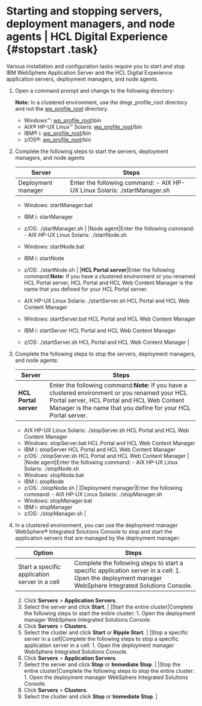 # Starting and stopping servers, deployment managers, and node agents \| HCL Digital Experience {#stopstart .task}

Various installation and configuration tasks require you to start and stop IBM WebSphere Application Server and the HCL Digital Experience application servers, deployment managers, and node agents.

1.  Open a command prompt and change to the following directory:

    **Note:** In a clustered environment, use the dmgr\_profile\_root directory and not the [wp\_profile\_root](../reference/wpsdirstr.md#wp_profile_root) directory.

    -   Windows™: [wp\_profile\_root](../reference/wpsdirstr.md#wp_profile_root)\\bin
    -   AIX® HP-UX Linux™ Solaris: [wp\_profile\_root](../reference/wpsdirstr.md#wp_profile_root)/bin
    -   IBM® i: [wp\_profile\_root](../reference/wpsdirstr.md#wp_profile_root)/bin
    -   z/OS®: [wp\_profile\_root](../reference/wpsdirstr.md#wp_profile_root)/bin
2.  Complete the following steps to start the servers, deployment managers, and node agents

    |Server|Steps|
    |------|-----|
    |Deployment manager|Enter the following command:    -   AIX HP-UX Linux Solaris: ./startManager.sh
    -   Windows: startManager.bat
    -   IBM i: startManager
    -   z/OS: ./startManager.sh
|
    |Node agent|Enter the following command:    -   AIX HP-UX Linux Solaris: ./startNode.sh
    -   Windows: startNode.bat
    -   IBM i: startNode
    -   z/OS: ./startNode.sh
|
    |**HCL Portal server**|Enter the following command:**Note:** If you have a clustered environment or you renamed HCL Portal server, HCL Portal and HCL Web Content Manager is the name that you defined for your HCL Portal server.

    -   AIX HP-UX Linux Solaris: ./startServer.sh HCL Portal and HCL Web Content Manager
    -   Windows: startServer.bat HCL Portal and HCL Web Content Manager
    -   IBM i: startServer HCL Portal and HCL Web Content Manager
    -   z/OS: ./startServer.sh HCL Portal and HCL Web Content Manager
|

3.  Complete the following steps to stop the servers, deployment managers, and node agents:

    |Server|Steps|
    |------|-----|
    |**HCL Portal server**|Enter the following command:**Note:** If you have a clustered environment or you renamed your HCL Portal server, HCL Portal and HCL Web Content Manager is the name that you define for your HCL Portal server.

    -   AIX HP-UX Linux Solaris: ./stopServer.sh HCL Portal and HCL Web Content Manager
    -   Windows: stopServer.bat HCL Portal and HCL Web Content Manager
    -   IBM i: stopServer HCL Portal and HCL Web Content Manager
    -   z/OS: ./stopServer.sh HCL Portal and HCL Web Content Manager
|
    |Node agent|Enter the following command:    -   AIX HP-UX Linux Solaris: ./stopNode.sh
    -   Windows: stopNode.bat
    -   IBM i: stopNode
    -   z/OS: ./stopNode.sh
|
    |Deployment manager|Enter the following command:    -   AIX HP-UX Linux Solaris: ./stopManager.sh
    -   Windows: stopManager.bat
    -   IBM i: stopManager
    -   z/OS: ./stopManager.sh
|

4.  In a clustered environment, you can use the deployment manager WebSphere® Integrated Solutions Console to stop and start the application servers that are managed by the deployment manager:

    |Option|Steps|
    |------|-----|
    |Start a specific application server in a cell|Complete the following steps to start a specific application server in a cell:    1.  Open the deployment manager WebSphere Integrated Solutions Console.
    2.  Click **Servers** \> **Application Servers**.
    3.  Select the server and click **Start**.
|
    |Start the entire cluster|Complete the following steps to start the entire cluster:    1.  Open the deployment manager WebSphere Integrated Solutions Console.
    2.  Click **Servers** \> **Clusters**.
    3.  Select the cluster and click **Start** or **Ripple Start**.
|
    |Stop a specific server in a cell|Complete the following steps to stop a specific application server in a cell:    1.  Open the deployment manager WebSphere Integrated Solutions Console.
    2.  Click **Servers** \> **Application Servers**.
    3.  Select the server and click **Stop** or **Immediate Stop**.
|
    |Stop the entire cluster|Complete the following steps to stop the entire cluster:    1.  Open the deployment manager WebSphere Integrated Solutions Console.
    2.  Click **Servers** \> **Clusters**.
    3.  Select the cluster and click **Stop** or **Immediate Stop**.
|



